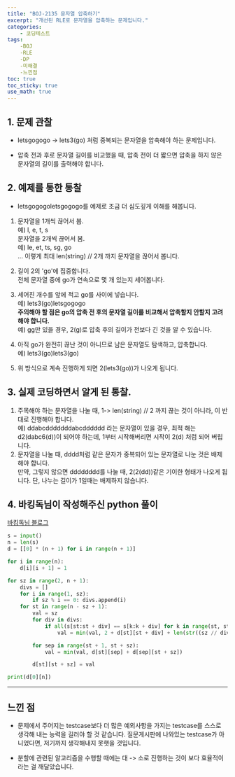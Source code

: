 ```yaml
---
title: "BOJ-2135 문자열 압축하기"
excerpt: "개선된 RLE로 문자열을 압축하는 문제입니다."
categories:
    - 코딩테스트
tags:
    -BOJ
    -RLE
    -DP
    -미해결
    -느낀점
toc: true
toc_sticky: true
use_math: true
---
```


## 1. 문제 관찰
* letsgogogo -> lets3(go) 처럼 중복되는 문자열을 압축해야 하는 문제입니다.

* 압축 전과 후로 문자열 길이를 비교했을 때, 압축 전이 더 짧으면 압축을 하지 않은 문자열의 길이를 출력해야 합니다.

## 2. 예제를 통한 통찰

* letsgogogoletsgogogo를 예제로 조금 더 심도깊게 이해를 해봅니다.

1. 문자열을 1개씩 끊어서 봄.<br/>
예) l, e, t, s<br/>
문자열을 2개씩 끊어서 봄.<br/>
예) le, et, ts, sg, go <br/>
... 이렇게 최대 len(string) // 2개 까지 문자열을 끊어서 봅니다.<br/>

2. 길이 2의 'go'에 집중합니다.<br/>
전체 문자열 중에 go가 연속으로 몇 개 있는지 세어봅니다. <br/>

3. 세어진 개수를 앞에 적고 go를 사이에 넣습니다.  <br/>
예) lets3(go)letsgogogo  <br/>
**주의해야 할 점은 go의 압축 전 후의 문자열 길이를 비교해서 압축할지 안할지 고려해야 합니다.**  <br/>
예) gg만 있을 경우, 2(g)로 압축 후의 길이가 전보다 긴 것을 알 수 있습니다.<br/>

4. 아직 go가 완전히 끊난 것이 아니므로 남은 문자열도 탐색하고, 압축합니다.  <br/>
예) lets3(go)lets3(go)<br/>

5. 위 방식으로 계속 진행하게 되면 2(lets3(go))가 나오게 됩니다.<br/>

## 3. 실제 코딩하면서 알게 된 통찰.

1. 주목해야 하는 문자열을 나눌 때, 1-> len(string) // 2 까지 끊는 것이 아니라, 이 반대로 진행해야 합니다.  
예) ddabcdddddddabcdddddd 라는 문자열이 있을 경우, 최적 해는 d2(dabc6(d))이 되어야 하는데, 1부터 시작해버리면 시작이 2(d) 처럼 되어 버립니다.  
2. 문자열을 나눌 때, dddd처럼 같은 문자가 중복되어 있는 문자열로 나눈 것은 배제해야 합니다.  
만약, 그렇지 않으면 dddddddd를 나눌 때, 2(2(dd))같은 기이한 형태가 나오게 됩니다.
단, 나누는 길이가 1일때는 배제하지 않습니다.

## 4. 바킹독님이 작성해주신 python 풀이
[바킹독님 블로그](https://baaaaaaaaaaaaaaaaaaaaaaarkingdog.tistory.com/963?category=730175)
```python
s = input()
n = len(s)
d = [[0] * (n + 1) for i in range(n + 1)]

for i in range(n):
    d[i][i + 1] = 1

for sz in range(2, n + 1):
    divs = []
    for i in range(1, sz):
        if sz % i == 0: divs.append(i)
    for st in range(n - sz + 1):
        val = sz
        for div in divs:
            if all(s[st:st + div] == s[k:k + div] for k in range(st, st + sz, div)):
                val = min(val, 2 + d[st][st + div] + len(str((sz // div))))

        for sep in range(st + 1, st + sz):
            val = min(val, d[st][sep] + d[sep][st + sz])

        d[st][st + sz] = val

print(d[0][n])
```
---
## 느낀 점
* 문제에서 주어지는 testcase보다 더 많은 예외사항을 가지는 testcase를 스스로 생각해 내는 능력을 길러야 할 것 같습니다. 질문게시판에 나와있는 testcase가 아니었다면, 저기까지 생각해내지 못햇을 것입니다.

* 분할에 관련된 알고리즘을 수행할 때에는 대 -> 소로 진행하는 것이 보다 효율적이라는 걸 깨달았습니다. 